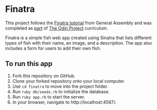# Finatra

This project follows the [Finatra tutorial](https://github.com/ga-wdi-lessons/sinatra-walkthrough) from General Assembly and was completed as [part](https://www.theodinproject.com/courses/ruby-on-rails/lessons/sinatra-basics?ref=lnav) of [The Odin Project](https://www.theodinproject.com/) curriculum.

Finatra is a simple fish web app created using Sinatra that lists different types of fish with their name, an image, and a description. The app also includes a form for users to add their own fish. 

## To run this app
1. Fork this repository on GitHub.
2. Clone your forked repository onto your local computer.
3. Use `cd finatra` to move into the project folder.
4. Run `ruby db/seeds.rb` to initialize the database.
5. Run `ruby app.rb` to start the server.
6. In your browser, navigate to http://localhost:4567/.
